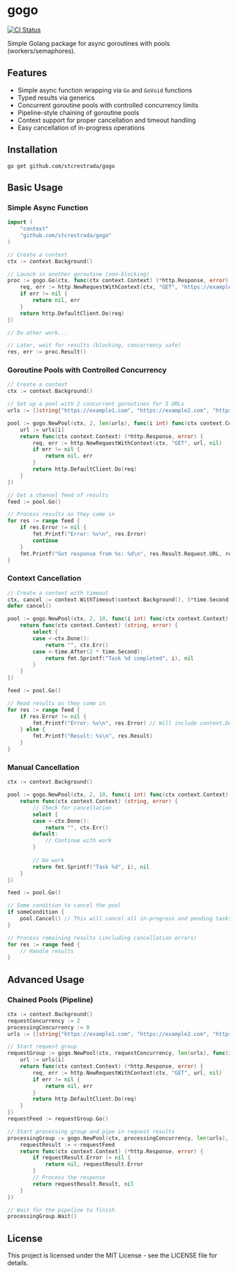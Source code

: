 # gogo

[![CI Status](https://dl.circleci.com/status-badge/img/gh/stcrestrada/gogo/tree/master.svg?style=svg)](https://dl.circleci.com/status-badge/redirect/gh/stcrestrada/gogo/tree/master)

Simple Golang package for async goroutines with pools (workers/semaphores).

## Features

- Simple async function wrapping via `Go` and `GoVoid` functions
- Typed results via generics
- Concurrent goroutine pools with controlled concurrency limits
- Pipeline-style chaining of goroutine pools
- Context support for proper cancellation and timeout handling
- Easy cancellation of in-progress operations

## Installation

```
go get github.com/stcrestrada/gogo
```

## Basic Usage

### Simple Async Function

```go
import (
    "context"
    "github.com/stcrestrada/gogo"
)

// Create a context
ctx := context.Background()

// Launch in another goroutine (non-blocking)
proc := gogo.Go(ctx, func(ctx context.Context) (*http.Response, error) {
    req, err := http.NewRequestWithContext(ctx, "GET", "https://example.com", nil)
    if err != nil {
        return nil, err
    }
    return http.DefaultClient.Do(req)
})

// Do other work...

// Later, wait for results (blocking, concurrency safe)
res, err := proc.Result()
```

### Goroutine Pools with Controlled Concurrency

```go
// Create a context
ctx := context.Background()

// Set up a pool with 2 concurrent goroutines for 5 URLs
urls := []string{"https://example1.com", "https://example2.com", "https://example3.com", "https://example4.com", "https://example5.com"}

pool := gogo.NewPool(ctx, 2, len(urls), func(i int) func(ctx context.Context) (*http.Response, error) {
    url := urls[i]
    return func(ctx context.Context) (*http.Response, error) {
        req, err := http.NewRequestWithContext(ctx, "GET", url, nil)
        if err != nil {
            return nil, err
        }
        return http.DefaultClient.Do(req)
    }
})

// Get a channel feed of results
feed := pool.Go()

// Process results as they come in
for res := range feed {
    if res.Error != nil {
        fmt.Printf("Error: %v\n", res.Error)
        continue
    }
    fmt.Printf("Got response from %s: %d\n", res.Result.Request.URL, res.Result.StatusCode)
}
```

### Context Cancellation

```go
// Create a context with timeout
ctx, cancel := context.WithTimeout(context.Background(), 5*time.Second)
defer cancel()

pool := gogo.NewPool(ctx, 2, 10, func(i int) func(ctx context.Context) (string, error) {
    return func(ctx context.Context) (string, error) {
        select {
        case <-ctx.Done():
            return "", ctx.Err()
        case <-time.After(2 * time.Second):
            return fmt.Sprintf("Task %d completed", i), nil
        }
    }
})

feed := pool.Go()

// Read results as they come in
for res := range feed {
    if res.Error != nil {
        fmt.Printf("Error: %v\n", res.Error) // Will include context.DeadlineExceeded errors
    } else {
        fmt.Printf("Result: %s\n", res.Result)
    }
}
```

### Manual Cancellation

```go
ctx := context.Background()

pool := gogo.NewPool(ctx, 2, 10, func(i int) func(ctx context.Context) (string, error) {
    return func(ctx context.Context) (string, error) {
        // Check for cancellation
        select {
        case <-ctx.Done():
            return "", ctx.Err()
        default:
            // Continue with work
        }
        
        // Do work
        return fmt.Sprintf("Task %d", i), nil
    }
})

feed := pool.Go()

// Some condition to cancel the pool
if someCondition {
    pool.Cancel() // This will cancel all in-progress and pending tasks
}

// Process remaining results (including cancellation errors)
for res := range feed {
    // Handle results
}
```

## Advanced Usage

### Chained Pools (Pipeline)

```go
ctx := context.Background()
requestConcurrency := 2
processingConcurrency := 8
urls := []string{"https://example1.com", "https://example2.com", "https://example3.com"}

// Start request group
requestGroup := gogo.NewPool(ctx, requestConcurrency, len(urls), func(i int) func(ctx context.Context) (*http.Response, error) {
    url := urls[i]
    return func(ctx context.Context) (*http.Response, error) {
        req, err := http.NewRequestWithContext(ctx, "GET", url, nil)
        if err != nil {
            return nil, err
        }
        return http.DefaultClient.Do(req)
    }
})
requestFeed := requestGroup.Go()

// Start processing group and pipe in request results
processingGroup := gogo.NewPool(ctx, processingConcurrency, len(urls), func(i int) func(ctx context.Context) (*http.Response, error) {
    requestResult := <-requestFeed
    return func(ctx context.Context) (*http.Response, error) {
        if requestResult.Error != nil {
            return nil, requestResult.Error
        }
        // Process the response
        return requestResult.Result, nil
    }
})

// Wait for the pipeline to finish
processingGroup.Wait()
```

## License

This project is licensed under the MIT License - see the LICENSE file for details.